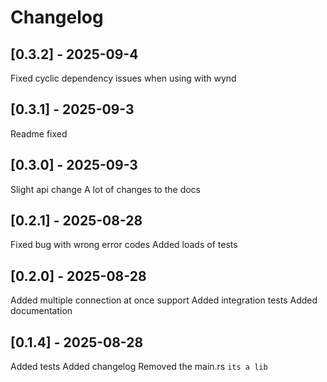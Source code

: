 # Changelog

## [0.3.2] - 2025-09-4

Fixed cyclic dependency issues when using with wynd

## [0.3.1] - 2025-09-3

Readme fixed

## [0.3.0] - 2025-09-3

Slight api change
A lot of changes to the docs

## [0.2.1] - 2025-08-28

Fixed bug with wrong error codes
Added loads of tests

## [0.2.0] - 2025-08-28

Added multiple connection at once support
Added integration tests
Added documentation

## [0.1.4] - 2025-08-28

Added tests
Added changelog
Removed the main.rs `its a lib`

